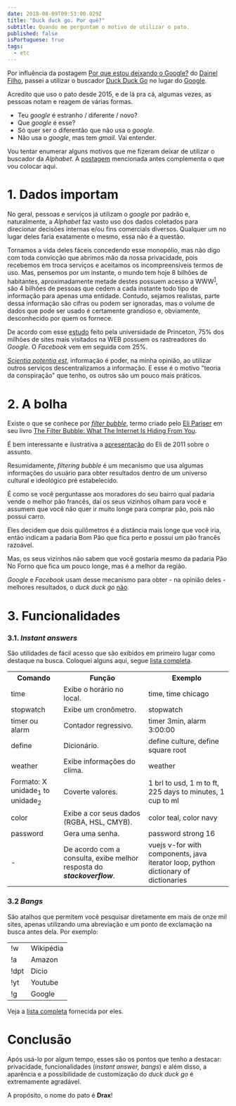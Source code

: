 ```yaml
---
date: 2018-08-09T09:53:00.029Z
title: "Duck duck go. Por quê?"
subtitle: Quando me perguntam o motivo de utilizar o pato.
published: false
isPortuguese: true
tags:
  - etc
---
```


<p>
Por influência da postagem <a href="https://danielfilho.github.io/2014/07/15/por-que-estou-deixando-o-google/" target="_blank">Por que estou deixando o Google?</a> do <a href="http://twitter.com/danielfilho" target="_blank">Dainel Filho</a>,  passei a utilizar o buscador <a href="https://duckduckgo.com/" target="_blank">Duck Duck Go</a> no lugar do <a href="https://google.com" target="_blank">Google</a>.
</p>

<p>
Acredito que uso o pato desde 2015, e de lá pra cá, algumas vezes, as pessoas notam e reagem de várias formas.
</p>

<ul>
  <li>Teu <em>google</em> é estranho / diferente / novo?</li>
  <li>Que <em>google</em> é esse?</li>
  <li>Só quer ser o diferentão que não usa o <em>google</em>.</li>
  <li>Não usa o <em>google</em>, mas tem <em>gmail</em>. Vai entender.</li>
</ul>

<p>
Vou tentar enumerar alguns motivos que me fizeram deixar de utilizar o buscador da <em>Alphabet</em>. A <a href="https://danielfilho.github.io/2014/07/15/por-que-estou-deixando-o-google/" target="_blank">postagem</a> mencionada antes complementa o que vou colocar aqui.
</p>

<h1>1. Dados importam</h1>
<p>
No geral, pessoas e serviços já utilizam o <em>google</em> por padrão e, naturalmente, a <em>Alphabet</em> faz vasto uso dos dados coletados para direcionar decisões internas e/ou fins comerciais diversos.
Qualquer um no lugar deles faria exatamente o mesmo, essa não é a questão.
</p>
<p>
Tornamos a vida deles fáceis concedendo esse monopólio, mas não digo com toda convicção que abrimos mão da nossa privacidade, pois recebemos em troca serviços e aceitamos os incompreensíveis termos de uso.
Mas, pensemos por um instante, o mundo tem hoje 8 bilhões de habitantes, aproximadamente metade destes possuem acesso a WWW<sup><a href="https://www.internetworldstats.com/stats.htm" target="_blank">1</a></sup>, são 4 bilhões de pessoas que cedem a cada instante todo tipo de informação para apenas uma entidade.
Contudo, sejamos realistas, parte dessa informação são cifras ou podem ser ignoradas, mas o volume de dados que pode ser usado é certamente grandioso e, obviamente, desconhecido por quem os fornece.
</p>
<p>
De acordo com esse <a href="http://randomwalker.info/publications/OpenWPM_1_million_site_tracking_measurement.pdf" target="_blank">estudo</a> feito pela universidade de Princeton, 75% dos milhões de sites mais visitados na WEB possuem os rastreadores do <em>Google</em>. O <em>Facebook</em> vem em seguida com 25%.
</p>
<p>
<a href="https://en.wikipedia.org/wiki/Scientia_potentia_est" target="_blank"><em>Scientia potentia est</em></a>, informação é poder, na minha opinião, ao utilizar outros serviços descentralizamos a informação.
E esse é o motivo "teoria da conspiração" que tenho, os outros são um pouco mais práticos.
</p>

<h1>2. A bolha</h1>
<p>
Existe o que se conhece por <a href="https://www.ted.com/talks/eli_pariser_beware_online_filter_bubbles" target="_blank"><em>filter bubble</em></a>, termo criado pelo <a href="https://en.wikipedia.org/wiki/Eli_Pariser" target="_blank">Eli Pariser</a> em seu livro <a href="https://www.amazon.co.uk/gp/product/B004Y4WMH2?ref=dbs_p2d_P_R_popup_yes_alc_T2" target="_blank">The Filter Bubble: What The Internet Is Hiding From You</a>.

É bem interessante e ilustrativa a <a href="http://www.lse.ac.uk/assets/richmedia/channels/publicLecturesAndEvents/slides/20110620_1830_theFilterBubble_sl.pdf" target="_blank">apresentação</a> do Eli de 2011 sobre o assunto.

Resumidamente, <em>filtering bubble</em> é um mecanismo que usa algumas informações do usuário para obter resultados dentro de um universo cultural e ideológico pré estabelecido.

</p>
<p>
É como se você perguntasse aos moradores do seu bairro qual padaria vende o melhor pão francês, daí os seus vizinhos olham para você e assumem que você não quer ir muito longe para comprar pão, pois não possui carro.

Eles decidem que dois quilômetros é a distância mais longe que você iria, então indicam a padaria Bom Pão que fica perto e possui um pão francês razoável.

Mas, os seus vizinhos não sabem que você gostaria mesmo da padaria Pão No Forno que fica um pouco longe, mas é a melhor da região.

</p>
<p>
<em>Google</em> e <em>Facebook</em> usam desse mecanismo para obter - na opinião deles - melhores resultados, o <em>duck duck go</em> <a href="http://dontbubble.us/" target="_blank">não</a>.
</p>

<h1>3. Funcionalidades</h1>

<h3>3.1. <em>Instant answers</em></h3>

<p>
São utilidades de fácil acesso que são exibidos em primeiro lugar como destaque na busca.
Coloquei alguns aqui, segue <a href="https://duck.co/ia" target="_blank">lista completa</a>.
</p>

<table>
  <tr>
    <th>Comando</th>
    <th>Função</th>
    <th>Exemplo</th>
  </tr>
  <tr>
    <td>time</td>
    <td>Exibe o horário no local.</td>
    <td>time, time chicago</td>
  </tr>
  <tr>
    <td>stopwatch</td>
    <td>Exibe um cronômetro.</td>
    <td>stopwatch</td>
  </tr>
  <tr>
    <td>timer ou alarm</td>
    <td>Contador regressivo.</td>
    <td>timer 3min, alarm 3:00:00</td>
  </tr>
  <tr>
    <td>define</td>
    <td>Dicionário.</td>
    <td>define culture, define square root</td>
  </tr>
  <tr>
    <td>weather</td>
    <td>Exibe informações do clima.</td>
    <td>weather</td>
  </tr>
  <tr>
    <td>Formato: X unidade<sub>1</sub> to unidade<sub>2</sub></td>
    <td>Coverte valores.</td>
    <td>1 brl to usd, 1 m to ft, 225 days to minutes, 1 cup to ml</td>
  </tr>
  <tr>
    <td>color</td>
    <td>Exibe a cor seus dados (RGBA, HSL, CMYB).</td>
    <td>color teal, color navy</td>
  </tr>
  <tr>
    <td>password</td>
    <td>Gera uma senha.</td>
    <td>password strong 16</td>
  </tr>
  <tr>
    <td>-</td>
    <td>De acordo com a consulta, exibe melhor resposta do <strong><em>stackoverflow</em></strong>.</td>
    <td>
      vuejs v-for with components, java iterator loop, python dictionary of dictionaries
    </td>
  </tr>
</table>

<h3>3.2 <em>Bangs</em> </h3>
<p>
São atalhos que permitem você pesquisar diretamente em mais de onze mil sites, apenas utilizando uma abreviação e um ponto de exclamação na busca antes dela. Por exemplo:
</p>

<table>
  <tr>
    <td>!w</td>
    <td>Wikipédia</td>
  </tr>
  <tr>
    <td>!a</td>
    <td>Amazon</td>
  </tr>
  <tr>
    <td>!dpt</td>
    <td>Dicio</td>
  </tr>
  <tr>
    <td>!yt</td>
    <td>Youtube</td>
  </tr>
  <tr>
    <td>!g</td>
    <td>Google</td>
  </tr>
</table>

<p>
Veja a <a href="https://duckduckgo.com/bang" target="_blank">lista completa</a> fornecida por eles.
</p>

<h1>Conclusão</h1>
<p>
Após usá-lo por algum tempo, esses são os pontos que tenho a destacar: privacidade, funcionalidades (<em>instant answer, bangs</em>) e além disso, a aparência e a possibilidade de customização do <em>duck duck go</em> é extremamente agradável.
</p>

<p>
A propósito, o nome do pato é <strong>Drax</strong>!
</p>
